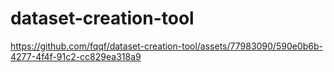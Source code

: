 # dataset-creation-tool



https://github.com/fqqf/dataset-creation-tool/assets/77983090/590e0b6b-4277-4f4f-91c2-cc829ea318a9

